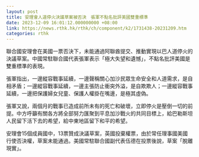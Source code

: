 ```yaml
---
layout: post
title: 安理會人道停火決議草案被否決　張軍不點名批評美國雙重標準
date: 2023-12-09 16:01:12.000000000 +08:00
link: https://news.rthk.hk/rthk/ch/component/k2/1731438-20231209.htm
categories: rthk
---
```


聯合國安理會在美國一票否決下，未能通過阿聯酋提交、推動實現以巴人道停火的決議草案。中國常駐聯合國代表張軍表示「極大失望和遺憾」，不點名批評美國是雙重標準的表現。

張軍指出，一邊縱容戰事延續，一邊聲稱關心加沙民眾生命安全和人道需求，是自相矛盾；一邊縱容戰事延續，一邊主張防止衝突外溢，是自欺欺人；一邊縱容戰事延續，一邊把保護婦女兒童、保護人權掛在嘴邊，是極其虛偽。

張軍又說，兩個月的戰事已造成前所未有的死亡和破壞，立即停火是壓倒一切的前提。中方呼籲有關各方將全部努力匯聚到平息加沙戰火的共同目標上，給巴勒斯坦人民留下活下去的希望，給中東地區留下和平的希望。

安理會15個成員國中，13票贊成決議草案，英國投棄權票，由於常任理事國美國行使否決權，草案未能通過。美國常駐聯合國副代表伍德在投票後說，草案「脫離現實」。
